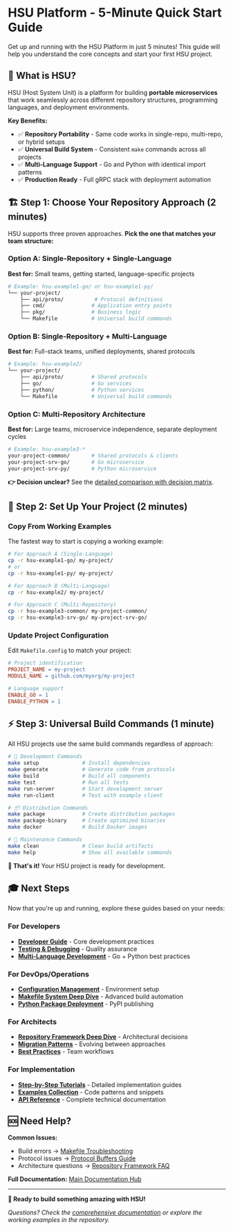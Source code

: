 # HSU Platform - 5-Minute Quick Start Guide

Get up and running with the HSU Platform in just 5 minutes! This guide will help you understand the core concepts and start your first HSU project.

## 🎯 What is HSU?

HSU (Host System Unit) is a platform for building **portable microservices** that work seamlessly across different repository structures, programming languages, and deployment environments.

**Key Benefits:**
- ✅ **Repository Portability** - Same code works in single-repo, multi-repo, or hybrid setups
- ✅ **Universal Build System** - Consistent `make` commands across all projects  
- ✅ **Multi-Language Support** - Go and Python with identical import patterns
- ✅ **Production Ready** - Full gRPC stack with deployment automation

## 🏗️ Step 1: Choose Your Repository Approach (2 minutes)

HSU supports three proven approaches. **Pick the one that matches your team structure:**

### Option A: Single-Repository + Single-Language
**Best for:** Small teams, getting started, language-specific projects
```bash
# Example: hsu-example1-go/ or hsu-example1-py/
└── your-project/
    ├── api/proto/          # Protocol definitions
    ├── cmd/               # Application entry points  
    ├── pkg/               # Business logic
    └── Makefile           # Universal build commands
```

### Option B: Single-Repository + Multi-Language  
**Best for:** Full-stack teams, unified deployments, shared protocols
```bash
# Example: hsu-example2/
└── your-project/
    ├── api/proto/         # Shared protocols
    ├── go/                # Go services
    ├── python/            # Python services  
    └── Makefile           # Universal build commands
```

### Option C: Multi-Repository Architecture
**Best for:** Large teams, microservice independence, separate deployment cycles
```bash
# Example: hsu-example3-*
your-project-common/       # Shared protocols & clients
your-project-srv-go/       # Go microservice
your-project-srv-py/       # Python microservice  
```

**👉 Decision unclear?** See the [detailed comparison with decision matrix](repositories/three-approaches.md).

## 🚀 Step 2: Set Up Your Project (2 minutes)

### Copy From Working Examples
The fastest way to start is copying a working example:

```bash
# For Approach A (Single-Language)
cp -r hsu-example1-go/ my-project/
# or
cp -r hsu-example1-py/ my-project/

# For Approach B (Multi-Language)  
cp -r hsu-example2/ my-project/

# For Approach C (Multi-Repository)
cp -r hsu-example3-common/ my-project-common/
cp -r hsu-example3-srv-go/ my-project-srv-go/
```

### Update Project Configuration
Edit `Makefile.config` to match your project:
```makefile
# Project identification
PROJECT_NAME = my-project
MODULE_NAME = github.com/myorg/my-project

# Language support
ENABLE_GO = 1
ENABLE_PYTHON = 1
```

## ⚡ Step 3: Universal Build Commands (1 minute)

All HSU projects use the same build commands regardless of approach:

```bash
# 🔧 Development Commands
make setup              # Install dependencies
make generate           # Generate code from protocols  
make build              # Build all components
make test               # Run all tests
make run-server         # Start development server
make run-client         # Test with example client

# 📦 Distribution Commands  
make package            # Create distribution packages
make package-binary     # Create optimized binaries
make docker             # Build Docker images

# 🧹 Maintenance Commands
make clean              # Clean build artifacts
make help               # Show all available commands
```

**🎉 That's it!** Your HSU project is ready for development.

## 🎓 Next Steps

Now that you're up and running, explore these guides based on your needs:

### For Developers
- [**Developer Guide**](guides/DEVELOPER_GUIDE.md) - Core development practices
- [**Testing & Debugging**](guides/TESTING_DEBUGGING.md) - Quality assurance
- [**Multi-Language Development**](guides/MULTI_LANGUAGE.md) - Go + Python best practices

### For DevOps/Operations  
- [**Configuration Management**](deployment/CONFIGURATION.md) - Environment setup
- [**Makefile System Deep Dive**](makefile_guide/index.md) - Advanced build automation
- [**Python Package Deployment**](deployment/PYTHON_PACKAGE_DEPLOYMENT_GUIDE.md) - PyPI publishing

### For Architects
- [**Repository Framework Deep Dive**](repositories/index.md) - Architectural decisions  
- [**Migration Patterns**](repositories/migration-patterns.md) - Evolving between approaches
- [**Best Practices**](repositories/best-practices.md) - Team workflows

### For Implementation
- [**Step-by-Step Tutorials**](tutorials/) - Detailed implementation guides
- [**Examples Collection**](reference/EXAMPLES.md) - Code patterns and snippets  
- [**API Reference**](reference/API_REFERENCE.md) - Complete technical documentation

## 🆘 Need Help?

**Common Issues:**
- Build errors → [Makefile Troubleshooting](makefile_guide/troubleshooting.md)
- Protocol issues → [Protocol Buffers Guide](guides/HSU_PROTOCOL_BUFFERS.md)  
- Architecture questions → [Repository Framework FAQ](repositories/framework-overview.md)

**Full Documentation:** [Main Documentation Hub](README.md)

---

**🚀 Ready to build something amazing with HSU!** 

*Questions? Check the [comprehensive documentation](README.md) or explore the working examples in the repository.* 